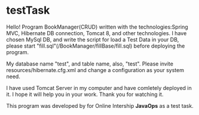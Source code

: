 # testTask
Hello!
Program BookManager(CRUD) written with the technologies:Spring MVC, Hibernate DB connection, Tomcat 8, and other technologies.
I have chosen MySql DB, and write the script for load a Test Data in your DB, please start "fill.sql"(/BookManager/fillBase/fill.sql) before deploying the program.

My database name "test", and table name, also, "test". Please invite resources/hibernate.cfg.xml and change a configuration as your system need. 

I have used Tomcat Server in my computer and have comletely deployed in it. I hope it will help you in your work.
Thank you for watching it. 

This program was developed by for Online Intership **JavaOps** as a test task. 

